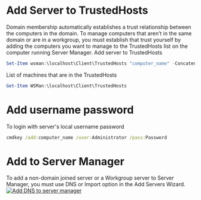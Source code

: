 # Add Server to TrustedHosts
Domain membership automatically establishes a trust relationship between the computers in the domain. To manage computers that aren’t in the same domain or are in a workgroup, you must establish that trust yourself by adding the computers you want to manage to the TrustedHosts list on the computer running Server Manager.
Add server to TrustedHosts
```powershell
Set-Item wsman:\localhost\Client\TrustedHosts "computer_name" -Concatenate -Force
```
List of machines that are in the TrustedHosts
```powershell
Get-Item WSMan:\localhost\Client\TrustedHosts
```
# Add username password
To login with server's local username password
```cmd
cmdkey /add:computer_name /user:Administrator /pass:Password
```
# Add to Server Manager
To add a non-domain joined server or a Workgroup server to Server Manager, you must use DNS or Import option in the Add Servers Wizard.
[![Add DNS to server manager](https://www.jorgebernhardt.com/wp-content/uploads/2018/08/add-server.SM_.png "Add DNS to server manager")](https://www.jorgebernhardt.com/wp-content/uploads/2018/08/add-server.SM_.png "Add DNS to server manager")
